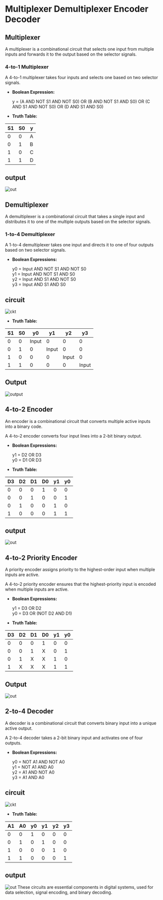 # **Multiplexer Demultiplexer Encoder Decoder**

## Multiplexer
A multiplexer is a combinational circuit that selects one input from multiple inputs and forwards it to the output based on the selector signals.

### 4-to-1 Multiplexer
A 4-to-1 multiplexer takes four inputs and selects one based on two selector signals.

- **Boolean Expression:**
  
  y = (A AND NOT S1 AND NOT S0) OR (B AND NOT S1 AND S0) OR (C AND S1 AND NOT S0) OR (D AND S1 AND S0)

- **Truth Table:**

| S1 | S0 | y |
|----|----|---|
|  0 |  0 | A |
|  0 |  1 | B |
|  1 |  0 | C |
|  1 |  1 | D |
## output 
![out](Mux4-1-DF-CSA.png)
## Demultiplexer
A demultiplexer is a combinational circuit that takes a single input and distributes it to one of the multiple outputs based on the selector signals.

### 1-to-4 Demultiplexer
A 1-to-4 demultiplexer takes one input and directs it to one of four outputs based on two selector signals.

- **Boolean Expressions:**
  
  y0 = Input AND NOT S1 AND NOT S0  
  y1 = Input AND NOT S1 AND S0  
  y2 = Input AND S1 AND NOT S0  
  y3 = Input AND S1 AND S0
## circuit
![ckt](DeMux2-4-SM.png)
- **Truth Table:**

| S1 | S0 | y0  | y1  | y2  | y3  |
|----|----|-----|-----|-----|-----|
|  0 |  0 | Input | 0  | 0  | 0  |
|  0 |  1 | 0  | Input | 0  | 0  |
|  1 |  0 | 0  | 0  | Input | 0  |
|  1 |  1 | 0  | 0  | 0  | Input |
## Output
![output](DEmux2-4-SM-op.png)
## 4-to-2 Encoder
An encoder is a combinational circuit that converts multiple active inputs into a binary code.

A 4-to-2 encoder converts four input lines into a 2-bit binary output.

- **Boolean Expressions:**
  
  y1 = D2 OR D3  
  y0 = D1 OR D3

- **Truth Table:**

| D3 | D2 | D1 | D0 | y1 | y0 |
|----|----|----|----|----|----|
|  0 |  0 |  0 |  1 |  0 |  0 |
|  0 |  0 |  1 |  0 |  0 |  1 |
|  0 |  1 |  0 |  0 |  1 |  0 |
|  1 |  0 |  0 |  0 |  1 |  1 |

## output
![out](Encoder4to2-DF.png)

## 4-to-2 Priority Encoder
A priority encoder assigns priority to the highest-order input when multiple inputs are active.

A 4-to-2 priority encoder ensures that the highest-priority input is encoded when multiple inputs are active.

- **Boolean Expressions:**
  
  y1 = D3 OR D2  
  y0 = D3 OR (NOT D2 AND D1)

- **Truth Table:**

| D3 | D2 | D1 | D0 | y1 | y0 |
|----|----|----|----|----|----|
|  0 |  0 |  0 |  1 |  0 |  0 |
|  0 |  0 |  1 |  X |  0 |  1 |
|  0 |  1 | X  |  X |  1 |  0 |
|  1 | X  | X  |  X |  1 |  1 |
## Output
![out](PEncoder4-2-BM.png)
## 2-to-4 Decoder
A decoder is a combinational circuit that converts binary input into a unique active output.

A 2-to-4 decoder takes a 2-bit binary input and activates one of four outputs.

- **Boolean Expressions:**
  
  y0 = NOT A1 AND NOT A0  
  y1 = NOT A1 AND A0  
  y2 = A1 AND NOT A0  
  y3 = A1 AND A0
## circuit
![ckt](Decoderckt.png)
- **Truth Table:**

| A1 | A0 | y0  | y1  | y2  | y3  |
|----|----|-----|-----|-----|-----|
|  0 |  0 |  1  |  0  |  0  |  0  |
|  0 |  1 |  0  |  1  |  0  |  0  |
|  1 |  0 |  0  |  0  |  1  |  0  |
|  1 |  1 |  0  |  0  |  0  |  1  |
## output
![out](Decoder2-4-SM.png)
These circuits are essential components in digital systems, used for data selection, signal encoding, and binary decoding.

